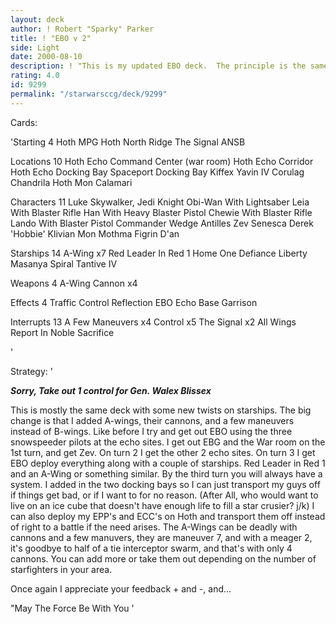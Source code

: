 ```yaml
---
layout: deck
author: ! Robert "Sparky" Parker
title: ! "EBO v 2"
side: Light
date: 2000-08-10
description: ! "This is my updated EBO deck.  The principle is the same, get EBO out by turn 3, and use control for drains."
rating: 4.0
id: 9299
permalink: "/starwarsccg/deck/9299"
---
```

Cards: 

'Starting 4
Hoth MPG
Hoth North Ridge
The Signal
ANSB

Locations 10
Hoth Echo Command Center (war room)
Hoth Echo Corridor
Hoth Echo Docking Bay
Spaceport Docking Bay
Kiffex
Yavin IV
Corulag
Chandrila
Hoth
Mon Calamari

Characters 11
Luke Skywalker, Jedi Knight
Obi-Wan With Lightsaber
Leia With Blaster Rifle
Han With Heavy Blaster Pistol
Chewie With Blaster Rifle
Lando With Blaster Pistol
Commander Wedge Antilles
Zev Senesca
Derek 'Hobbie' Klivian
Mon Mothma
Figrin D'an

Starships 14
A-Wing x7
Red Leader In Red 1
Home One
Defiance
Liberty
Masanya
Spiral
Tantive IV

Weapons 4
A-Wing Cannon x4

Effects 4
Traffic Control
Reflection
EBO
Echo Base Garrison

Interrupts 13
A Few Maneuvers x4
Control x5
The Signal x2
All Wings Report In
Noble Sacrifice

'

Strategy: '

***Sorry, Take out 1 control for Gen. Walex Blissex***

This is mostly the same deck with some new twists on starships.  The big change is that I added A-wings, their cannons, and a few maneuvers instead of B-wings.  Like before I try and get out EBO using the three snowspeeder pilots at the echo sites.  I get out EBG and the War room on the 1st turn, and get Zev.	On turn 2 I get the other 2 echo sites.  On turn 3 I get EBO deploy everything along with a couple of starships.  Red Leader in Red 1 and an A-Wing or something similar.  By the third turn you will always have a system.  I added in the two docking bays so I can just transport my guys off if things get bad, or if I want to for no reason.  (After All, who would want to live on an ice cube that doesn't have enough life to fill a star crusier? j/k)  I can also deploy my EPP's and ECC's on Hoth and transport them off instead of right to a battle if the need arises.  The A-Wings can be deadly with cannons and a few manuvers, they are maneuver 7, and with a meager 2, it's goodbye to half of a tie interceptor swarm, and that's with only 4 cannons.  You can add more or take them out depending on the number of starfighters in your area.

Once again I appreciate your feedback + and -, and...

"May The Force Be With You
'
